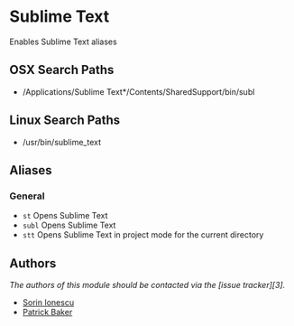 Sublime Text
====

Enables Sublime Text aliases

OSX Search Paths
------
  * /Applications/Sublime Text*/Contents/SharedSupport/bin/subl

Linux Search Paths
------
  * /usr/bin/sublime_text

Aliases
-------

### General

  - `st`    Opens Sublime Text
  - `subl`  Opens Sublime Text
  - `stt`   Opens Sublime Text in project mode for the current directory

Authors
-------

*The authors of this module should be contacted via the [issue tracker][3].*

  - [Sorin Ionescu](https://github.com/sorin-ionescu)
  - [Patrick Baker](https://github.com/patbaker82/prezto)

[1]: http://www.sublimetext.com/
[2]: https://github.com/sorin-ionescu/prezto/issues

